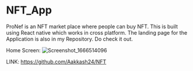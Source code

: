 # NFT_App

ProNef is an NFT market place where people can buy NFT.
This is built using React native which works in cross platform.
The landing page for the Application is also in my Repository. Do check it out.

Home Screen:
![Screenshot_1666514096](https://user-images.githubusercontent.com/86700664/197382617-e5835606-f728-4c7d-a4ab-d4a4bee2f9c8.png)

LINK: https://github.com/Aakkash24/NFT
